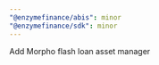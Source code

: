 ```yaml
---
"@enzymefinance/abis": minor
"@enzymefinance/sdk": minor
---
```


Add Morpho flash loan asset manager
